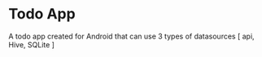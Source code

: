 # Todo App

A todo app created for Android that can use 3 types of datasources [ api, Hive, SQLite ]
